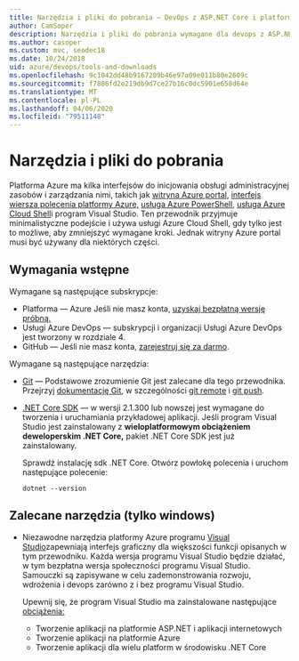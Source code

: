 ```yaml
---
title: Narzędzia i pliki do pobrania — DevOps z ASP.NET Core i platformą Azure
author: CamSoper
description: Narzędzia i pliki do pobrania wymagane dla devops z ASP.NET Core i platformy Azure.
ms.author: casoper
ms.custom: mvc, seodec18
ms.date: 10/24/2018
uid: azure/devops/tools-and-downloads
ms.openlocfilehash: 9c1042dd48b9167209b46e97a09e011b80e2609c
ms.sourcegitcommit: f7886fd2e219db9d7ce27b16c0dc5901e658d64e
ms.translationtype: MT
ms.contentlocale: pl-PL
ms.lasthandoff: 04/06/2020
ms.locfileid: "79511148"
---
```

# <a name="tools-and-downloads"></a>Narzędzia i pliki do pobrania

Platforma Azure ma kilka interfejsów do inicjowania obsługi administracyjnej zasobów i zarządzania nimi, takich jak [witryna Azure portal](https://portal.azure.com), [interfejs wiersza polecenia platformy Azure,](/cli/azure/) [usługa Azure PowerShell,](/powershell/azure/overview) [usługa Azure Cloud Shell](https://shell.azure.com/bash)i program Visual Studio. Ten przewodnik przyjmuje minimalistyczne podejście i używa usługi Azure Cloud Shell, gdy tylko jest to możliwe, aby zmniejszyć wymagane kroki. Jednak witryny Azure portal musi być używany dla niektórych części.

## <a name="prerequisites"></a>Wymagania wstępne

Wymagane są następujące subskrypcje:

* Platforma &mdash; Azure Jeśli nie masz konta, [uzyskaj bezpłatną wersję próbną.](https://azure.microsoft.com/free/)
* Usługi Azure DevOps &mdash; subskrypcji i organizacji Usługi Azure DevOps jest tworzony w rozdziale 4.
* GitHub &mdash; Jeśli nie masz konta, [zarejestruj się za darmo](https://github.com/join).

Wymagane są następujące narzędzia:

* [Git](https://git-scm.com/downloads) &mdash; Podstawowe zrozumienie Git jest zalecane dla tego przewodnika. Przejrzyj [dokumentację Git](https://git-scm.com/doc), w szczególności [git remote](https://git-scm.com/docs/git-remote) i [git push](https://git-scm.com/docs/git-push).
* [.NET Core SDK](https://dotnet.microsoft.com/download/) &mdash; w wersji 2.1.300 lub nowszej jest wymagane do tworzenia i uruchamiania przykładowej aplikacji. Jeśli program Visual Studio jest zainstalowany z **wieloplatformowym obciążeniem deweloperskim .NET Core,** pakiet .NET Core SDK jest już zainstalowany.

    Sprawdź instalację sdk .NET Core. Otwórz powłokę polecenia i uruchom następujące polecenie:

    ```dotnetcli
    dotnet --version
    ```

## <a name="recommended-tools-windows-only"></a>Zalecane narzędzia (tylko windows)

* Niezawodne narzędzia platformy Azure programu [Visual Studio](https://visualstudio.microsoft.com)zapewniają interfejs graficzny dla większości funkcji opisanych w tym przewodniku. Każda wersja programu Visual Studio będzie działać, w tym bezpłatna wersja społeczności programu Visual Studio. Samouczki są zapisywane w celu zademonstrowania rozwoju, wdrożenia i devops zarówno z i bez programu Visual Studio.

  Upewnij się, że program Visual Studio ma zainstalowane następujące [obciążenia:](/visualstudio/install/modify-visual-studio)

  * Tworzenie aplikacji na platformie ASP.NET i aplikacji internetowych
  * Tworzenie aplikacji na platformie Azure
  * Tworzenie aplikacji dla wielu platform w środowisku .NET Core

